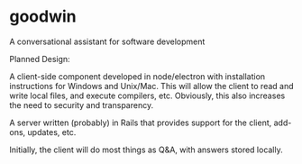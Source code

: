 # goodwin
A conversational assistant for software development

Planned Design:

A client-side component developed in node/electron with installation instructions for 
Windows and Unix/Mac. This will allow the client to read and write local files, and 
execute compilers, etc. Obviously, this also increases the need to security and transparency.

A server written (probably) in Rails that provides support for the client,
add-ons, updates, etc.

Initially, the client will do most things as Q&A, with answers stored locally.
